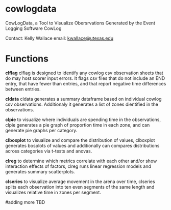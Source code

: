 # cowlogdata
CowLogData, a Tool to Visualize Obersrvations Generated by the Event Logging Software CowLog

Contact: Kelly Wallace
email: kwallace@utexas.edu

# Functions
<b>clflag</b>
clflag is designed to identify any cowlog csv observation sheets that do may host scorer input errors. It flags csv files that do not include an END entry, that have fewer than entries, and that report negative time differences between entries.

<b>cldata</b>
cldata generates a summary dataframe based on individual cowlog csv observations. Additionaly it generates a list of zones dientified in the observations.

<b>clpie</b>
to visualize where individuals are spending time in the observations, clpie generates a pie graph of proportion time in each zone, and can generate pie graphs per category.

<b>clboxplot</b>
to visualize and compare the distribution of values, clboxplot generates bosplots of values and additionally can compares distributions across categories via t-tests and anovas.

<b>clreg</b>
to determine which metrics correlate with each other and/or show interaction effects of factors, clreg runs linear regression models and generates summary scatterplots.

<b>clseries</b>
to visualize average movement in the arena over time, clseries splits each observation into ten even segments of the same length and visualizes relative time in zones per segment.


#adding more TBD
